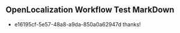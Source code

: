 ## OpenLocalization Workflow Test MarkDown
* e16195cf-5e57-48a8-a9da-850a0a62947d thanks!

<!--HONumber=Sep16_HO1-->


